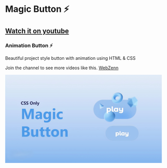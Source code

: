 # Magic Button ⚡

## [Watch it on youtube](https://youtu.be/TQ8ciFXKdfA)
### Animation Button ⚡

Beautiful project style button with animation using HTML & CSS

Join the channel to see more videos like this. [WebZenn](https://www.youtube.com/@WebZenn?sub_confirmation=1)

![](/cover-Maic-Button.jpg)

